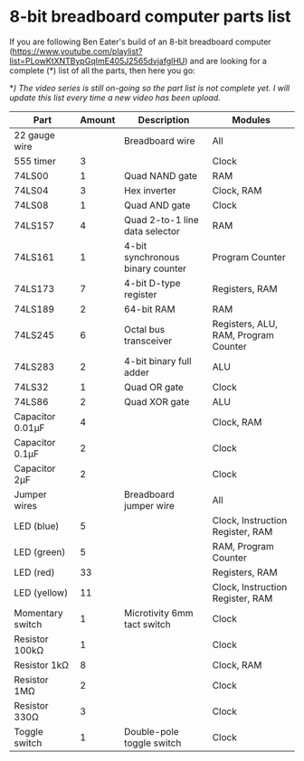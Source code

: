 # 8-bit breadboard computer parts list
If you are following Ben Eater's build of an 8-bit breadboard computer (https://www.youtube.com/playlist?list=PLowKtXNTBypGqImE405J2565dvjafglHU) and are looking for a complete (*) list of all the parts, then here you go:

**) The video series is still on-going so the part list is not complete yet. I will update this list every time a new video has been upload.*

| Part | Amount | Description | Modules |
| - | - | - | - |
| 22 gauge wire |  | Breadboard wire | All |
| 555 timer | 3 |  | Clock |
| 74LS00 | 1 | Quad NAND gate | RAM |
| 74LS04 | 3 | Hex inverter | Clock, RAM |
| 74LS08 | 1 | Quad AND gate | Clock |
| 74LS157 | 4 | Quad 2-to-1 line data selector | RAM |
| 74LS161 | 1 | 4-bit synchronous binary counter | Program Counter |
| 74LS173 | 7 | 4-bit D-type register | Registers, RAM |
| 74LS189 | 2 | 64-bit RAM | RAM |
| 74LS245 | 6 | Octal bus transceiver | Registers, ALU, RAM, Program Counter |
| 74LS283 | 2 | 4-bit binary full adder | ALU |
| 74LS32 | 1 | Quad OR gate | Clock |
| 74LS86 | 2 | Quad XOR gate | ALU |
| Capacitor 0.01µF | 4 |  | Clock, RAM |
| Capacitor 0.1µF | 2 |  | Clock |
| Capacitor 2µF | 2 |  | Clock |
| Jumper wires |  | Breadboard jumper wire | All |
| LED (blue) | 5 |  | Clock, Instruction Register, RAM |
| LED (green) | 5 |  | RAM, Program Counter |
| LED (red) | 33 |  | Registers, RAM |
| LED (yellow) | 11 |  | Clock, Instruction Register, RAM |
| Momentary switch | 1 | Microtivity 6mm tact switch | Clock |
| Resistor 100kΩ | 1 |  | Clock |
| Resistor 1kΩ | 8 |  | Clock, RAM |
| Resistor 1MΩ | 2 |  | Clock |
| Resistor 330Ω | 3 |  | Clock |
| Toggle switch | 1 | Double-pole toggle switch | Clock |
